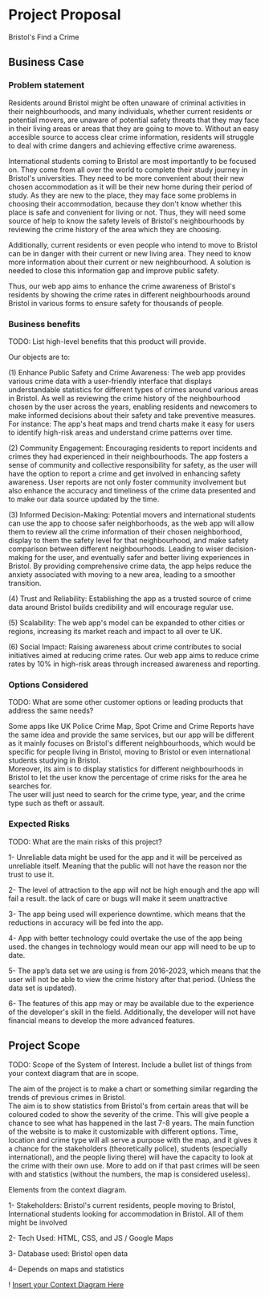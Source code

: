 # Project Proposal 

Bristol's Find a Crime 

  ## Business Case 

  
  ### Problem statement 

 Residents around Bristol might be often unaware of criminal activities in their neighbourhoods, and many individuals, whether current residents or potential movers, are unaware of potential safety threats that they may face in their living areas or areas that they are going to move to. Without an easy accesible source to access clear crime information, residents will struggle to deal with crime dangers and achieving effective crime awareness.

 International students coming to Bristol are most importantly to be focused on. They come from all over the world to complete their study journey in Bristol's universities. They need to be more convenient about their new chosen accommodation as it will be their new home during their period of study. As they are new to the place, they may face some problems in choosing their accommodation, because they don't know whether this place is safe and convenient for living or not. Thus, they will need some source of help to know the safety levels of Bristol's neighbourhoods by reviewing the crime history of the area which they are choosing.  
 
 Additionally, current residents or even people who intend to move to Bristol can be in danger with their current or new living area. They need to know more information about their current or new neighbourhood. A solution is needed to close this information gap and improve public safety. 

 Thus, our web app aims to enhance the crime awareness of Bristol's residents by showing the crime rates in different neighbourhoods around Bristol in various forms to ensure safety for thousands of people.  

  
### Business benefits 

TODO: List high-level benefits that this product will provide. 

Our objects are to: 

(1) Enhance Public Safety and Crime Awareness: The web app provides various crime data with a user-friendly interface that displays understandable statistics for different types of crimes around various areas in Bristol. As well as reviewing the crime history of the neighbourhood chosen by the user across the years, enabling residents and newcomers to make informed decisions about their safety and take preventive measures. For instance: The app's heat maps and trend charts make it easy for users to identify high-risk areas and understand crime patterns over time.

(2) Community Engagement: Encouraging residents to report incidents and crimes they had experienced in their neighbourhoods. The app fosters a sense of community and collective responsibility for safety, as the user will have the option to report a crime and get involved in enhancing safety awareness. User reports are not only foster community involvement but also enhance the accuracy and timeliness of the crime data presented and to make our data source updated by the time.

(3) Informed Decision-Making: Potential movers and international students can use the app to choose safer neighborhoods, as the web app will allow them to review all the crime information of their chosen neighborhood, display to them the safety level for that neighbourhood, and make safety comparison between different neighbourhoods. Leading to wiser decision-making for the user, and eventually safer and better living experiences in Bristol. By providing comprehensive crime data, the app helps reduce the anxiety associated with moving to a new area, leading to a smoother transition.

(4) Trust and Reliability: Establishing the app as a trusted source of crime data around Bristol builds credibility and will encourage regular use.

(5) Scalability: The web app's model can be expanded to other cities or regions, increasing its market reach and impact to all over te UK.

(6) Social Impact: Raising awareness about crime contributes to social initiatives aimed at reducing crime rates. Our web app aims to reduce crime rates by 10% in high-risk areas through increased awareness and reporting.
  

### Options Considered 

TODO: What are some other customer options or leading products that address the same needs? 

  
Some apps like UK Police Crime Map, Spot Crime and Crime Reports have the same idea and provide the same services, but our app will be different as it mainly focuses on Bristol's different neighbourhoods, which would be specific for people living in Bristol, moving to Bristol or even international students studying in Bristol.  
Moreover, its aim is to display statistics for different neighbourhoods in Bristol to let the user know the percentage of crime risks for the area he searches for.  
The user will just need to search for the crime type, year, and the crime type such as theft or assault.  

 
### Expected Risks 

TODO: What are the main risks of this project? 
  

1- Unreliable data might be used for the app and it will be perceived as unreliable itself. Meaning that the public will not have the reason nor the trust to use it. 

2- The level of attraction to the app will not be high enough and the app will fail a result. the lack of care or bugs will make it seem unattractive 

3- The app being used will experience downtime. which means that the reductions in accuracy will be fed into the app.  

4- App with better technology could overtake the use of the app being used. the changes in technology would mean our app will need to be up to date. 

5- The app’s data set we are using is from 2016-2023, which means that the user will not be able to view the crime history after that period. (Unless the data set is updated). 

6- The features of this app may or may be available due to the experience of the developer's skill in the field. Additionally, the developer will not have financial means to develop the more advanced features. 

  

## Project Scope 

TODO: Scope of the System of Interest. Include a bullet list of things from your context diagram that are in scope. 

The aim of the project is to make a chart or something similar regarding the trends of previous crimes in Bristol.  
The aim is to show statistics from Bristol's from certain areas that will be coloured coded to show the severity of the crime. This will give people a chance to see what has happened in the last 7-8 years. 
The main function of the website is to make it customizable with different options. Time, location and crime type will all serve a purpose with the map, and it gives it a chance for the stakeholders (theoretically police), students (especially international), and the people living there) will have the capacity to look at the crime with their own use. 
More to add on if that past crimes will be seen with and statistics (without the numbers, the map is considered useless).  

  
Elements from the context diagram. 

1- Stakeholders: Bristol's current residents, people moving to Bristol, International students looking for accommodation in Bristol. All of them might be involved 

2- Tech Used: HTML, CSS, and JS / Google Maps 

3- Database used: Bristol open data 

4- Depends on maps and statistics 

  

! [Insert your Context Diagram Here](images/context.png) 

 

 
